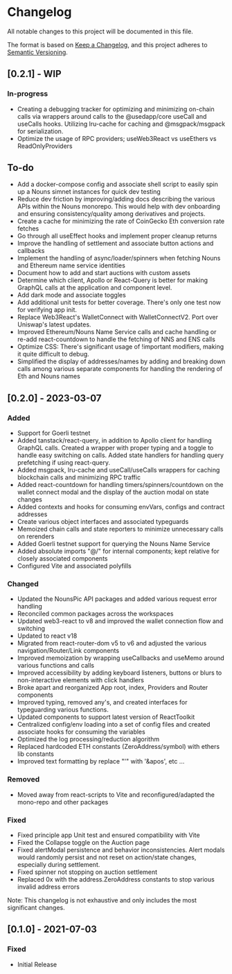# Changelog

All notable changes to this project will be documented in this file.

The format is based on [Keep a Changelog](https://keepachangelog.com/en/1.0.0/),
and this project adheres to [Semantic Versioning](https://semver.org/spec/v2.0.0.html).

## [0.2.1] - WIP
### In-progress
- Creating a debugging tracker for optimizing and minimizing on-chain calls via wrappers around calls to the @usedapp/core useCall and useCalls hooks. Utilizing lru-cache for caching and @msgpack/msgpack for serialization.
- Optimize the usage of RPC providers; useWeb3React vs useEthers vs ReadOnlyProviders

## To-do
- Add a docker-compose config and associate shell script to easily spin up a Nouns simnet instances for quick dev testing
- Reduce dev friction by improving/adding docs describing the various APIs within the Nouns monorepo. This would help with dev onboarding and ensuring consistency/quality among derivatives and projects. 
- Create a cache for minimizing the rate of CoinGecko Eth conversion rate fetches
- Go through all useEffect hooks and implement proper cleanup returns
- Improve the handling of settlement and associate button actions and callbacks
- Implement the handling of async/loader/spinners when fetching Nouns and Ethereum name service identities 
- Document how to add and start auctions with custom assets
- Determine which client, Apollo or React-Query is better for making GraphQL calls at the application and component level.
- Add dark mode and associate toggles
- Add additional unit tests for better coverage. There's only one test now for verifying app init.
- Replace Web3React's WalletConnect with WalletConnectV2. Port over Uniswap's latest updates.
- Improved Ethereum/Nouns Name Service calls and cache handling or re-add react-countdown to handle the fetching of NNS and ENS calls
- Optimize CSS: There's significant usage of !important modifiers, making it quite difficult to debug.
- Simplified the display of addresses/names by adding and breaking down calls among various separate components for handling the rendering of Eth and Nouns names

## [0.2.0] - 2023-03-07
### Added
- Support for Goerli testnet
- Added tanstack/react-query, in addition to Apollo client for handling GraphQL calls. Created a wrapper with proper typing and a toggle to handle easy switching on calls. Added state handlers for handling query prefetching if using react-query.
- Added msgpack, lru-cache and useCall/useCalls wrappers for caching blockchain calls and minimizing RPC traffic
- Added react-countdown for handling timers/spinners/countdown on the wallet connect modal and the display of the auction modal on state changes
- Added contexts and hooks for consuming envVars, configs and contract addresses
- Create various object interfaces and associated typeguards 
- Memoized chain calls and state reporters to minimize unnecessary calls on rerenders
- Added Goerli testnet support for querying the Nouns Name Service
- Added absolute imports "@/" for internal components; kept relative for closely associated components
- Configured Vite and associated polyfills

### Changed
- Updated the NounsPic API packages and added various request error handling
- Reconciled common packages across the workspaces
- Updated web3-react to v8 and improved the wallet connection flow and switching
- Updated to react v18
- Migrated from react-router-dom v5 to v6 and adjusted the various navigation/Router/Link components
- Improved memoization by wrapping useCallbacks and useMemo around various functions and calls
- Improved accessibility by adding keyboard listeners, buttons or blurs to non-interactive elements with click handlers
- Broke apart and reorganized App root, index, Providers and Router components
- Improved typing, removed any's, and created interfaces for typeguarding various functions.
- Updated components to support latest version of ReactToolkit
- Centralized config/env loading into a set of config files and created associate hooks for consuming the variables
- Optimized the log processing/reduction algorithm
- Replaced hardcoded ETH constants (ZeroAddress/symbol) with ethers lib constants
- Improved text formatting by replace "'" with '&apos', etc ...

### Removed
- Moved away from react-scripts to Vite and reconfigured/adapted the mono-repo and other packages

### Fixed
- Fixed principle app Unit test and ensured compatibility with Vite
- Fixed the Collapse toggle on the Auction page
- Fixed alertModal persistence and behavior inconsistencies. Alert modals would randomly persist and not reset on action/state changes, especially during settlement.
- Fixed spinner not stopping on auction settlement
- Replaced 0x with the address.ZeroAddress constants to stop various invalid address errors

Note: This changelog is not exhaustive and only includes the most significant changes.

## [0.1.0] - 2021-07-03
### Fixed
- Initial Release
